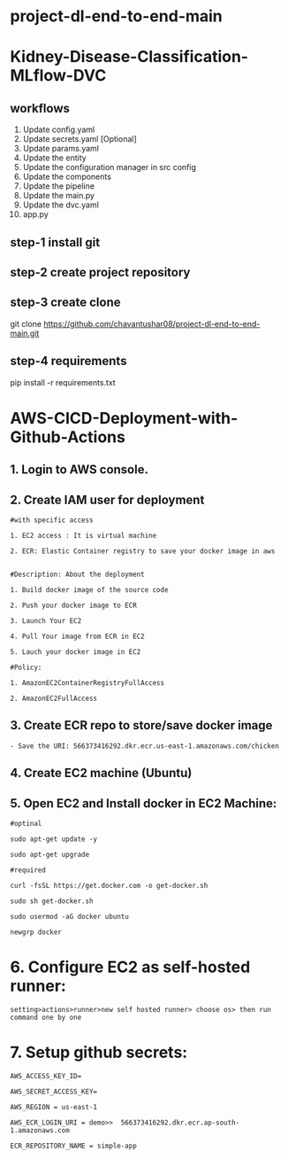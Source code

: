 # project-dl-end-to-end-main 

# Kidney-Disease-Classification-MLflow-DVC 

## workflows 


1. Update config.yaml
2. Update secrets.yaml [Optional]
3. Update params.yaml
4. Update the entity
5. Update the configuration manager in src config
6. Update the components
7. Update the pipeline 
8. Update the main.py
9. Update the dvc.yaml
10. app.py


 ## step-1  install git 

 ## step-2 create project repository 

 ## step-3 create  clone 
 git clone https://github.com/chavantushar08/project-dl-end-to-end-main.git

## step-4 requirements 
 pip install -r requirements.txt  


 # AWS-CICD-Deployment-with-Github-Actions

## 1. Login to AWS console.

## 2. Create IAM user for deployment

    #with specific access

    1. EC2 access : It is virtual machine

    2. ECR: Elastic Container registry to save your docker image in aws


    #Description: About the deployment

    1. Build docker image of the source code

    2. Push your docker image to ECR

    3. Launch Your EC2 

    4. Pull Your image from ECR in EC2

    5. Lauch your docker image in EC2

    #Policy:

    1. AmazonEC2ContainerRegistryFullAccess

    2. AmazonEC2FullAccess

    
## 3. Create ECR repo to store/save docker image
    - Save the URI: 566373416292.dkr.ecr.us-east-1.amazonaws.com/chicken

    
## 4. Create EC2 machine (Ubuntu) 

## 5. Open EC2 and Install docker in EC2 Machine:
    
    
    #optinal

    sudo apt-get update -y

    sudo apt-get upgrade
    
    #required

    curl -fsSL https://get.docker.com -o get-docker.sh

    sudo sh get-docker.sh

    sudo usermod -aG docker ubuntu

    newgrp docker
    
# 6. Configure EC2 as self-hosted runner:
    setting>actions>runner>new self hosted runner> choose os> then run command one by one


# 7. Setup github secrets:

    AWS_ACCESS_KEY_ID=

    AWS_SECRET_ACCESS_KEY=

    AWS_REGION = us-east-1

    AWS_ECR_LOGIN_URI = demo>>  566373416292.dkr.ecr.ap-south-1.amazonaws.com

    ECR_REPOSITORY_NAME = simple-app